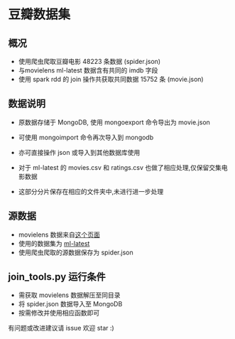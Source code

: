 # 豆瓣数据集

## 概况

- 使用爬虫爬取豆瓣电影 48223 条数据 (spider.json)
- 与movielens ml-latest 数据含有共同的 imdb 字段
- 使用 spark rdd 的 join 操作共获取共同数据 15752 条 (movie.json)


## 数据说明

- 原数据存储于 MongoDB, 使用 mongoexport 命令导出为 movie.json
- 可使用 mongoimport 命令再次导入到 mongodb
- 亦可直接操作 json 或导入到其他数据库使用

- 对于 ml-latest 的 movies.csv 和 ratings.csv 也做了相应处理,仅保留交集电影数据
- 这部分分片保存在相应的文件夹中,未进行进一步处理


## 源数据

- movielens 数据来自[这个页面](https://grouplens.org/datasets/movielens/)
- 使用的数据集为 [ml-latest](http://files.grouplens.org/datasets/movielens/ml-latest.zip)
- 使用爬虫爬取的源数据保存为 spider.json

## join_tools.py 运行条件

- 需获取 movielens 数据解压至同目录
- 将 spider.json 数据导入至 MongoDB
- 按需修改并使用相应函数即可


有问题或改进建议请 issue
欢迎 star :)
